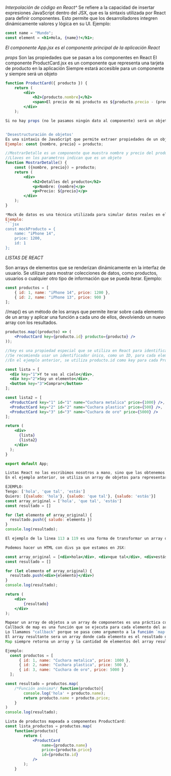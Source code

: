 *Interpolación de código en React^*
Se refiere a la capacidad de insertar expresiones JavaScript dentro del JSX, que es la sintaxis utilizada por React para definir componentes. Esto permite que los desarrolladores integren dinámicamente valores y lógica en su UI.
Ejemplo:
```jsx
const name = "Mundo";
const element = <h1>Hola, {name}!</h1>;
```

*El componente App.jsx es el componente principal de la aplicación React*

*props* 
Son las propiedades que se pasan a los componentes en React
El componente ProductCard.jsx es un componente que representa una tarjeta de producto en la aplicación
Siempre estará accesible para un componente y siempre será un objeto
```jsx
function ProductCard({ producto }) {
    return (
        <div>
            <h2>{producto.nombre}</h2>
            <span>El precio de mi producto es ${producto.precio - (producto.precio * 0.21)} </span>
        </div>
    );

Si no hay props (no le pasamos ningún dato al componente) será un objeto vacío


'Desestructuración de objetos'
Es una sintaxis de JavaScript que permite extraer propiedades de un objeto y asignarlas a variables individuales. En el contexto de React, se utiliza comúnmente para acceder a las propiedades de los componentes de manera más concisa.
Ejemplo: const {nombre, precio} = producto;    

//MostrarDetalle es un componente que muestra nombre y precio del producto
//Llaves en los parametros indican que es un objeto
function MostrarDetalle() { 
    const ({nombre, precio}) = producto;
    return (
        <div>
            <h2>Detalles del producto</h2>
            <p>Nombre: {nombre}</p>
            <p>Precio: ${precio}</p>
        </div>
    );
}

*Mock de datos es una técnica utilizada para simular datos reales en el desarrollo y pruebas de aplicaciones. Permite a los desarrolladores trabajar con datos ficticios que imitan la estructura y el formato de los datos reales sin necesidad de acceder a una base de datos o API real.*
Ejemplo:
```jsx
const mockProducto = {
    name: "iPhone 14",
    price: 1200,
    id: 1
};
```

*LISTAS DE REACT*

Son arrays de elementos que se renderizan dinámicamente en la interfaz de usuario. Se utilizan para mostrar colecciones de datos, como productos, usuarios o cualquier otro tipo de información que se pueda iterar.
Ejemplo:
```jsx
const productos = [
    { id: 1, name: "iPhone 14", price: 1200 },
    { id: 2, name: "iPhone 13", price: 900 }
];
```
//map() es un método de los arrays que permite iterar sobre cada elemento de un array y aplicar una función a cada uno de ellos, devolviendo un nuevo array con los resultados.
```jsx
productos.map((producto) => (
    <ProductCard key={producto.id} producto={producto} />
));

//key es una propiedad especial que se utiliza en React para identificar de manera única cada elemento de una lista. Es importante para el rendimiento y la correcta actualización de los componentes.
//Se recomienda usar un identificador único, como un ID, para cada elemento de la lista
//En el ejemplo anterior, se utiliza producto.id como key para cada ProductCard.

const lista = [
  <div key="1">Y te vas al cielo</div>, 
  <div key="2">Soy un elemento</div>, 
  <button key="3">Comprar</button>
];

const lista2 = [
  <ProductCard key="1" id="1" name="Cuchara metalica" price={1000} />, 
  <ProductCard key="2" id="2" name="Cuchara plastica" price={500} />,
  <ProductCard key="3" id="3" name="Cuchara de oro" price={5000} />
];

return (
    <div>
      {lista}
      {lista2}
    </div>
  );
}

export default App;

Listas React no las escribimos nosotros a mano, sino que las obtenemos de una API o de un archivo JSON.
En el ejemplo anterior, se utiliza un array de objetos para representar productos y se mapea cada objeto a un componente ProductCard, pasando las propiedades correspondientes.

EJEMPLO: 
Tengo: ['hola', 'que tal', 'estás']
Quiero: [{saludo: 'hola'}, {saludo: 'que tal'}, {saludo: 'estás'}]
const array_original = ['hola', 'que tal', 'estás']
const resultado = []

for (let elemento of array_original) {
  resultado.push({ saludo: elemento })
}
console.log(resultado);

El ejemplo de la linea 113 a 119 es una forma de transformar un array de strings en un array de objetos, donde cada objeto tiene una propiedad "saludo" que contiene el string original. Esto se logra utilizando un bucle for y el método push() para agregar cada nuevo objeto al array resultado.

Podemos hacer un HTML con divs ya que estamos en JSX:

const array_original = [<div>hola</div>, <div>que tal</div>, <div>estás</div>]
const resultado = []

for (let elemento of array_original) {
  resultado.push(<div>{elemento}</div>)
}
console.log(resultado);

return (
    <div>
        {resultado}
    </div>
);

Mapear un array de objetos a un array de componentes es una práctica común en React para renderizar listas dinámicas. Utilizando el método `map()`, podemos transformar cada objeto del array en un componente React, pasando las propiedades necesarias a cada uno.
Callback de map es una función que se ejecuta para cada elemento del array, recibiendo el elemento actual como argumento. Esta función puede ser una función anónima o una función definida previamente.
Lo llamamos "callback" porque se pasa como argumento a la función `map()`, que la llamará para cada elemento del array.
El array resultante sera un array donde cada elemento es el resultado de aplicar la función callback a cada elemento del array original.
Map siempre retorna un array y la cantidad de elementos del array resultante será igual a la cantidad de elementos del array original.

Ejemplo:
  const productos = [
      { id: 1, name: "Cuchara metalica", price: 1000 },
      { id: 2, name: "Cuchara plastica", price: 500 },
      { id: 3, name: "Cuchara de oro", price: 5000 }
  ];

const resultado = productos.map(
    /*Función anónima*/ function(producto){
        console.log('hola' + producto.name);
        return producto.name + producto.price;
    }
)
console.log(resultado);

Lista de productos mapeada a componentes ProductCard:
const lista_productos = productos.map(
    function(producto){
        return (
            <ProductCard 
                name={producto.name}
                price={producto.price}
                id={producto.id} 
            />
        );
    }

